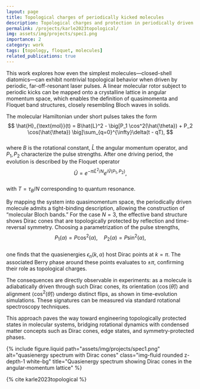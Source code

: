 ```yaml
---
layout: page
title: Topological charges of periodically kicked molecules
description: Topological charges and protection in periodically driven molecular systems.
permalink: /projects/karle2023topological/
img: assets/img/projects/spec1.png
importance: 2
category: work
tags: [topology, floquet, molecules]
related_publications: true
---
```


This work explores how even the simplest molecules—closed-shell diatomics—can exhibit nontrivial topological behavior when driven by periodic, far-off-resonant laser pulses. A linear molecular rotor subject to periodic kicks can be mapped onto a crystalline lattice in angular momentum space, which enables the definition of quasimomenta and Floquet band structures, closely resembling Bloch waves in solids.

The molecular Hamiltonian under short pulses takes the form  
$$
\hat{H}_{\text{mol}}(t) = B\hat{L}^2 - \big[P_1 \cos^2(\hat{\theta}) + P_2 \cos(\hat{\theta}) \big]\sum_{q=0}^{\infty}\delta(t - qT),
$$  
where $B$ is the rotational constant, $\hat{L}$ the angular momentum operator, and $P_1, P_2$ characterize the pulse strengths. After one driving period, the evolution is described by the Floquet operator  
$$
\hat{U} = e^{-\pi i \hat{L}^2/N} e^{i \hat{V}(P_1,P_2)},
$$  
with $T = \tau_B/N$ corresponding to quantum resonance.

By mapping the system into quasimomentum space, the periodically driven molecule admits a tight-binding description, allowing the construction of “molecular Bloch bands.” For the case $N=3$, the effective band structure shows Dirac cones that are topologically protected by reflection and time-reversal symmetry. Choosing a parametrization of the pulse strengths,  
$$
P_1(\alpha) = P \cos^2(\alpha), \quad P_2(\alpha) = P \sin^2(\alpha),
$$  
one finds that the quasienergies $\epsilon_n(k,\alpha)$ host Dirac points at $k=\pi$. The associated Berry phase around these points evaluates to $\pm \pi$, confirming their role as topological charges.

The consequences are directly observable in experiments: as a molecule is adiabatically driven through such Dirac cones, its orientation $\langle \cos(\hat{\theta}) \rangle$ and alignment $\langle \cos^2(\hat{\theta}) \rangle$ undergo distinct flips, as shown in time-evolution simulations. These signatures can be measured via standard rotational spectroscopy techniques.  

This approach paves the way toward engineering topologically protected states in molecular systems, bridging rotational dynamics with condensed matter concepts such as Dirac cones, edge states, and symmetry-protected phases.

{% include figure.liquid path="assets/img/projects/spec1.png" alt="quasienergy spectrum with Dirac cones" class="img-fluid rounded z-depth-1 white-bg" title="Quasienergy spectrum showing Dirac cones in the angular‑momentum lattice" %}

<div class="d-none">{% cite karle2023topological %}</div>
